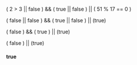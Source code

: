( 2 > 3 || false ) && ( true || false ) || ( 51 % 17 == 0 )


( false || false ) && ( true || false ) || (true)


( false ) && ( true ) || (true)


( false ) || (true)

#### true
